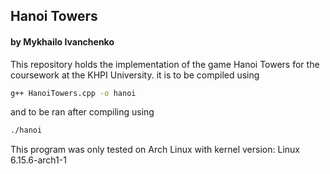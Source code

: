 ## Hanoi Towers
#### by Mykhailo Ivanchenko
This repository holds the implementation of the game Hanoi Towers for the  
coursework at the KHPI University. 
it is to be compiled using 
```bash
g++ HanoiTowers.cpp -o hanoi
```
and to be ran after compiling using
```bash
./hanoi
```

This program was only tested on Arch Linux with kernel version: Linux 6.15.6-arch1-1
